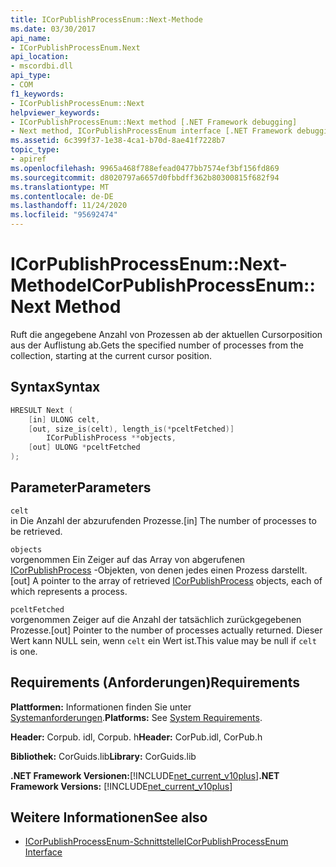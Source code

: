 ```yaml
---
title: ICorPublishProcessEnum::Next-Methode
ms.date: 03/30/2017
api_name:
- ICorPublishProcessEnum.Next
api_location:
- mscordbi.dll
api_type:
- COM
f1_keywords:
- ICorPublishProcessEnum::Next
helpviewer_keywords:
- ICorPublishProcessEnum::Next method [.NET Framework debugging]
- Next method, ICorPublishProcessEnum interface [.NET Framework debugging]
ms.assetid: 6c399f37-1e38-4ca1-b70d-8ae41f7228b7
topic_type:
- apiref
ms.openlocfilehash: 9965a468f788efead0477bb7574ef3bf156fd869
ms.sourcegitcommit: d8020797a6657d0fbbdff362b80300815f682f94
ms.translationtype: MT
ms.contentlocale: de-DE
ms.lasthandoff: 11/24/2020
ms.locfileid: "95692474"
---
```

# <a name="icorpublishprocessenumnext-method"></a><span data-ttu-id="a06c5-102">ICorPublishProcessEnum::Next-Methode</span><span class="sxs-lookup"><span data-stu-id="a06c5-102">ICorPublishProcessEnum::Next Method</span></span>

<span data-ttu-id="a06c5-103">Ruft die angegebene Anzahl von Prozessen ab der aktuellen Cursorposition aus der Auflistung ab.</span><span class="sxs-lookup"><span data-stu-id="a06c5-103">Gets the specified number of processes from the collection, starting at the current cursor position.</span></span>  
  
## <a name="syntax"></a><span data-ttu-id="a06c5-104">Syntax</span><span class="sxs-lookup"><span data-stu-id="a06c5-104">Syntax</span></span>  
  
```cpp  
HRESULT Next (  
    [in] ULONG celt,  
    [out, size_is(celt), length_is(*pceltFetched)]  
        ICorPublishProcess **objects,  
    [out] ULONG *pceltFetched  
);  
```  
  
## <a name="parameters"></a><span data-ttu-id="a06c5-105">Parameter</span><span class="sxs-lookup"><span data-stu-id="a06c5-105">Parameters</span></span>  

 `celt`  
 <span data-ttu-id="a06c5-106">in Die Anzahl der abzurufenden Prozesse.</span><span class="sxs-lookup"><span data-stu-id="a06c5-106">[in] The number of processes to be retrieved.</span></span>  
  
 `objects`  
 <span data-ttu-id="a06c5-107">vorgenommen Ein Zeiger auf das Array von abgerufenen [ICorPublishProcess](icorpublishprocess-interface.md) -Objekten, von denen jedes einen Prozess darstellt.</span><span class="sxs-lookup"><span data-stu-id="a06c5-107">[out] A pointer to the array of retrieved [ICorPublishProcess](icorpublishprocess-interface.md) objects, each of which represents a process.</span></span>  
  
 `pceltFetched`  
 <span data-ttu-id="a06c5-108">vorgenommen Zeiger auf die Anzahl der tatsächlich zurückgegebenen Prozesse.</span><span class="sxs-lookup"><span data-stu-id="a06c5-108">[out] Pointer to the number of processes actually returned.</span></span> <span data-ttu-id="a06c5-109">Dieser Wert kann NULL sein, wenn `celt` ein Wert ist.</span><span class="sxs-lookup"><span data-stu-id="a06c5-109">This value may be null if `celt` is one.</span></span>  
  
## <a name="requirements"></a><span data-ttu-id="a06c5-110">Requirements (Anforderungen)</span><span class="sxs-lookup"><span data-stu-id="a06c5-110">Requirements</span></span>  

 <span data-ttu-id="a06c5-111">**Plattformen:** Informationen finden Sie unter [Systemanforderungen](../../get-started/system-requirements.md).</span><span class="sxs-lookup"><span data-stu-id="a06c5-111">**Platforms:** See [System Requirements](../../get-started/system-requirements.md).</span></span>  
  
 <span data-ttu-id="a06c5-112">**Header:** Corpub. idl, Corpub. h</span><span class="sxs-lookup"><span data-stu-id="a06c5-112">**Header:** CorPub.idl, CorPub.h</span></span>  
  
 <span data-ttu-id="a06c5-113">**Bibliothek:** CorGuids.lib</span><span class="sxs-lookup"><span data-stu-id="a06c5-113">**Library:** CorGuids.lib</span></span>  
  
 <span data-ttu-id="a06c5-114">**.NET Framework Versionen:**[!INCLUDE[net_current_v10plus](../../../../includes/net-current-v10plus-md.md)]</span><span class="sxs-lookup"><span data-stu-id="a06c5-114">**.NET Framework Versions:** [!INCLUDE[net_current_v10plus](../../../../includes/net-current-v10plus-md.md)]</span></span>  
  
## <a name="see-also"></a><span data-ttu-id="a06c5-115">Weitere Informationen</span><span class="sxs-lookup"><span data-stu-id="a06c5-115">See also</span></span>

- [<span data-ttu-id="a06c5-116">ICorPublishProcessEnum-Schnittstelle</span><span class="sxs-lookup"><span data-stu-id="a06c5-116">ICorPublishProcessEnum Interface</span></span>](icorpublishprocessenum-interface.md)
